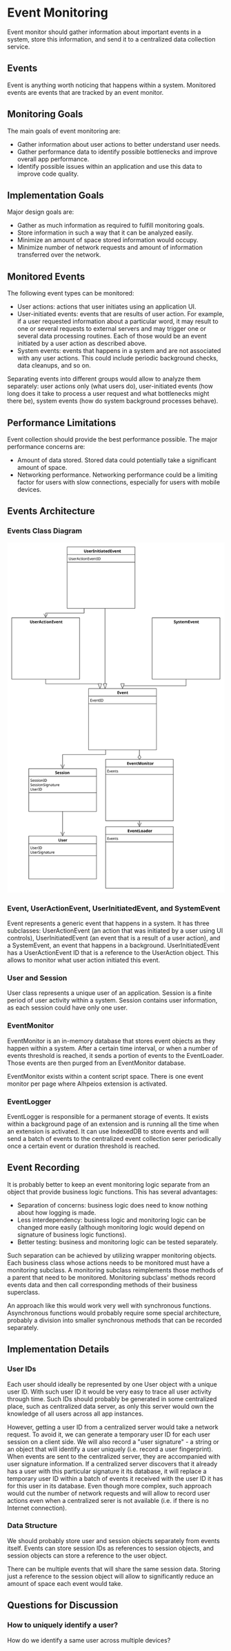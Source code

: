 # Event Monitoring

Event monitor should gather information about important events in a system, store this information, and send it to a
centralized data collection service.

## Events

Event is anything worth noticing that happens within a system. Monitored events are events that are tracked 
by an event monitor.

## Monitoring Goals

The main goals of event monitoring are:
* Gather information about user actions to better understand user needs.
* Gather performance data to identify possible bottlenecks and improve overall app performance.
* Identify possible issues within an application and use this data to improve code quality.

## Implementation Goals

Major design goals are:
* Gather as much information as required to fulfill monitoring goals.
* Store information in such a way that it can be analyzed easily.
* Minimize an amount of space stored information would occupy.
* Minimize number of network requests and amount of information transferred over the network.

## Monitored Events

The following event types can be monitored:
* User actions: actions that user initiates using an application UI.
* User-initiated events: events that are results of user action. For example, if a user requested information 
about a particular word, it may result to one or several requests to external servers and may trigger 
one or several data processing routines. Each of those would be an event initiated by a user action
as described above.
* System events: events that happens in a system and are not associated with any user actions. 
This could include periodic background checks, data cleanups, and so on.

Separating events into different groups would allow to analyze them separately: user actions only (what users do), 
user-initiated events (how long does it take to process a user request and what bottlenecks might there be), 
system events (how do system background processes behave).

## Performance Limitations

Event collection should provide the best performance possible. The major performance concerns are:
* Amount of data stored. Stored data could potentially take a significant amount of space.
* Networking performance. Networking performance could be a limiting factor for users with slow connections,
especially for users with mobile devices.

## Events Architecture

### Events Class Diagram
![Events Class Diagram](events-class-diagram.svg)

### Event, UserActionEvent, UserInitiatedEvent, and SystemEvent

Event represents a generic event that happens in a system. It has three subclasses: UserActionEvent (an action that
was initiated by a user using UI controls), UserInitiatedEvent (an event that is a result of a user action), and
a SystemEvent, an event that happens in a background. UserInitiatedEvent has a UserActionEvent ID that is 
a reference to the UserAction object. This allows to monitor what user action initiated this event.

### User and Session 

User class represents a unique user of an application. Session is a finite period of user activity within a system.
Session contains user information, as each session could have only one user.

### EventMonitor

EventMonitor is an in-memory database that stores event objects as they happen within a system. After a certain
time interval, or when a number of events threshold is reached, it sends a portion of events to the EventLoader.
Those events are then purged from an EventMonitor database.

EventMonitor exists within a content script space. There is one event monitor per page where Alhpeios extension
is activated.

### EventLogger

EventLogger is responsible for a permanent storage of events. It exists within a background page of an extension
and is running all the time when an extension is activated. It can use IndexedDB to store events and 
will send a batch of events to the centralized event collection serer periodically once a certain 
event or duration threshold is reached.

## Event Recording

It is probably better to keep an event monitoring logic separate from an object that provide business logic functions.
This has several advantages:
* Separation of concerns: business logic does need to know nothing about how logging is made.
* Less interdependency: business logic and monitoring logic can be changed more easily (although monitoring
logic would depend on signature of business logic functions).
* Better testing: business and monitoring logic can be tested separately.

Such separation can be achieved by utilizing wrapper monitoring objects. Each business class whose actions needs
to be monitored must have a monitoring subclass. A monitoring subclass reimplements those methods of a parent
that need to be monitored. Monitoring subclass' methods record events data and then call corresponding
methods of their business superclass.

An approach like this would work very well with synchronous functions. Asynchronous functions would probably 
require some special architecture, probably a division into smaller synchronous methods that can 
be recorded separately.

## Implementation Details

### User IDs
Each user should ideally be represented by one User object with a unique user ID. With such user ID it would
be very easy to trace all user activity through time. Such IDs should probably be generated in some centralized
place, such as centralized data server, as only this server would own the knowledge of all users across all
app instances.

However, getting a user ID from a centralized server would take a network request. To avoid it, we can generate
a temporary user ID for each user session on a client side. We will also record a "user signature" - a string
or an object that will identify a user uniquely (i.e. record a user fingerprint). When events are sent 
to the centralized server, they are accompanied with user signature information. If a centralized server 
discovers that it already has a user with this particular signature it its database, it will replace a 
temporary user ID within a batch of events it received with the user ID it has for this user
in its database. Even though more complex, such approach would cut the number of network requests 
and will allow to record user actions even when a centralized serer is not available 
(i.e. if there is no Internet connection).

### Data Structure
We should probably store user and session objects separately from events itself. Events can store session IDs
as references to session objects, and session objects can store a reference to the user object.

There can be multiple events that will share the same session data. Storing just a reference to the
session object will allow to significantly reduce an amount of space each event would take.


## Questions for Discussion

### How to uniquely identify a user?
How do we identify a same user across multiple devices?

